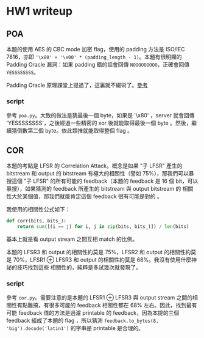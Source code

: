 # HW1 writeup

## POA
本題的使用 AES 的 CBC mode 加密 flag，使用的 padding 方法是 ISO/IEC 7816，亦即 `'\x80' + '\x00' * (padding_length - 1)`。本題有很明顯的 Padding Oracle 漏洞：如果 padding 錯的話會回傳 `NOOOOOOOOO`，正確會回傳`YESSSSSSSS`。

Padding Oracle 原理課堂上提過了，這裏就不綴術了。[參考](https://www.youtube.com/watch?v=aH4DENMN_O4)

### script

參考 `poa.py`。大致的做法是猜最後一個 byte，如果是 '\x80' ，server 就會回傳 'YESSSSSSSS'，之後經過一些精密的 xor 後就能取得最後一個 byte 。然後，繼續猜倒數第二個 byte。依此類推就能取得整個 flag 。


## COR
本題的考點是 LFSR 的 Correlation Attack。概念是如果 "子 LFSR" 產生的 bitstream 和 output 的 bitstream 有極大的相關性（譬如 75%），那我們可以暴搜這個 "子 LFSR" 的所有可能的 feedback（本題的 feedback 是 16 個 bit，可以暴搜），如果猜測的 feedback 所產生的 bitstream 與 output bitstream 的 相關性大於某個值，那我們就能肯定這個 feedback 很有可能是對的 。

我使用的相關性公式如下：
```python
def corr(bits, bits_):
    return sum([(i == j) for i, j in zip(bits, bits_)]) / len(bits)
```
基本上就是看 output stream 之間互相 match 的比例。

本題的 LFSR3 和 output 的相關性約莫是 75%，LFSR2 和 output 的相關性約莫是 70%，LFSR1 $\oplus$ LFSR3 和 output 的相關性約莫是 68%。我沒有使用什麼神祕的技巧找到這些 相關性的，純粹是多試幾次就發現了。

### script

參考 `cor.py`。需要注意的是本題的 LFSR1 $\oplus$ LFSR3 與 output stream 之間的相關性有點難搞，有很多可能的 feedback 相關性都在 68% 左右。因此，找到最有可能 feedback 值的方法是過濾 printable 的 feedback，因為本提的三個 feedback 組成了本題的 flag ，所以猜測 `feedback.to_bytes(8, 'big').decode('latin1')` 的字串是 printable 是合理的。
